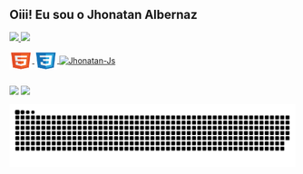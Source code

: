 ## Oiii! Eu sou o Jhonatan Albernaz

<div>
  <a href="https://github.com/JhonatanAlbernaz">
  <img height="180em" src="https://github-readme-stats.vercel.app/api?username=JhonatanAlbernaz&show_icons=true&theme=dracula&include_all_commits=true&count_private=true"/>
  <img height="180em" src="https://github-readme-stats.vercel.app/api/top-langs/?username=JhonatanAlbernaz&layout=compact&langs_count=7&theme=dracula"/>
</div>

<div style="display: inline_block"><br>
  <img align="center" alt="Jhonatan-HTML" height="30" width="40" src="https://raw.githubusercontent.com/devicons/devicon/master/icons/html5/html5-original.svg">
  <img align="center" alt="Jhonatan-CSS" height="30" width="40" src="https://raw.githubusercontent.com/devicons/devicon/master/icons/css3/css3-original.svg">
  <img align="center" alt="Jhonatan-Js" height="30" width="40" src="https://raw.githubusercontent.com/devicons/devicon/master/icons/javascript/javascriptplain.svg"> 
</div>
  
  ##
 
<div> 
  
 <a href="https://discord.gg/pDbY76q8Qf" target="_blank"><img src="https://img.shields.io/badge/Discord-7289DA?style=for-the-badge&logo=discord&logoColor=white" target="_blank"></a> 
  <a href = "mailto:jhonatanalbernaz124@gmail.com"><img src="https://img.shields.io/badge/-Gmail-%23333?style=for-the-badge&logo=gmail&logoColor=white" target="_blank"></a>
 
  ![Snake animation](https://github.com/JhonatanAlbernaz/JhonatanAlbernaz/blob/output/github-contribution-grid-snake.svg)
 
</div>

